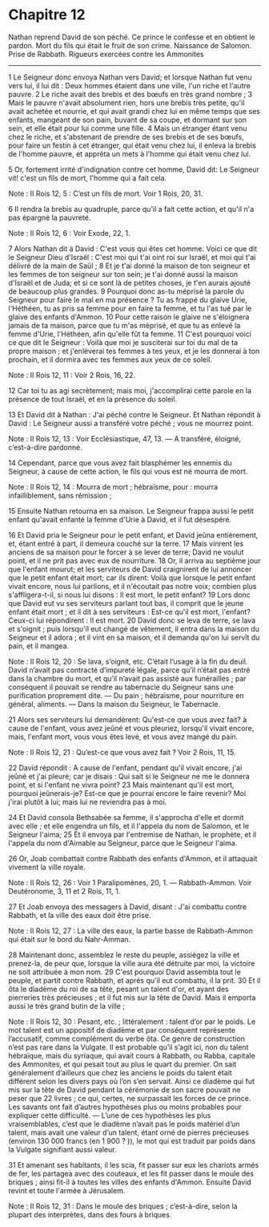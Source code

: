 # Chapitre 12

Nathan reprend David de son péché.
Ce prince le confesse et en obtient le pardon.
Mort du fils qui était le fruit de son crime.
Naissance de Salomon.
Prise de Rabbath.
Rigueurs exercées contre les Ammonites

***

1 Le Seigneur donc envoya Nathan vers David; et lorsque Nathan fut venu vers lui, il lui dit : Deux hommes étaient dans une ville, l'un riche et l'autre pauvre. 2 Le riche avait des brebis et des bœufs en très grand nombre ; 3 Mais le pauvre n'avait absolument rien, hors une brebis très petite, qu'il avait achetée et nourrie, et qui avait grandi chez lui en même temps que ses enfants, mangeant de son pain, buvant de sa coupe, et dormant sur son sein, et elle était pour lui comme une fille. 4 Mais un étranger étant venu chez le riche, et s'abstenant de prendre de ses brebis et de ses bœufs, pour faire un festin à cet étranger, qui était venu chez lui, il enleva la brebis de l'homme pauvre, et apprêta un mets à l'homme qui était venu chez lui.


5 Or, fortement irrité d'indignation contre cet homme, David dit: Le Seigneur vit! c'est un fils de mort, l'homme qui a fait cela.

<span class="bible-note">Note : </span> II Rois 12, 5 : C’est un fils de mort. Voir 1 Rois, 20, 31.

6 Il rendra la brebis au quadruple, parce qu'il a fait cette action, et qu'il n'a pas épargné la pauvreté.

<span class="bible-note">Note : </span> II Rois 12, 6 : Voir Exode, 22, 1.

7 Alors Nathan dit à David : C'est vous qui êtes cet homme. Voici ce que dit le Seigneur Dieu d'Israël : C'est moi qui t'ai oint roi sur Israël, et moi qui t'ai délivré de la main de Saül ; 8 Et je t'ai donné la maison de ton seigneur et les femmes de ton seigneur sur ton sein; je t'ai donné aussi la maison d'Israël et de Juda; et si ce sont là de petites choses, je t'en aurais ajouté de beaucoup plus grandes. 9 Pourquoi donc as-tu méprisé la parole du Seigneur pour faire le mal en ma présence ? Tu as frappé du glaive Urie, l'Héthéen, tu as pris sa femme pour en faire ta femme, et tu l'as tué par le glaive des enfants d'Ammon. 10 Pour cette raison le glaive ne s'éloignera jamais de ta maison, parce que tu m'as méprisé, et que tu as enlevé la femme d'Urie, l'Héthéen, afin qu'elle fût ta femme. 11 C'est pourquoi voici ce que dit le Seigneur : Voilà que moi je susciterai sur toi du mal de ta propre maison ; et j'enlèverai tes femmes à tes yeux, et je les donnerai à ton prochain, et il dormira avec tes femmes aux
yeux de ce soleil.

<span class="bible-note">Note : </span> II Rois 12, 11 : Voir 2 Rois, 16, 22.

12 Car toi tu as agi secrètement; mais moi, j'accomplirai cette parole en la présence de tout Israël, et en la présence du soleil.


13 Et David dit à Nathan : J'ai péché contre le Seigneur. Et Nathan répondit à David : Le Seigneur aussi a transféré votre péché ; vous ne mourrez point.

<span class="bible-note">Note : </span> II Rois 12, 13 : Voir Ecclésiastique, 47, 13. ― A transféré, éloigné, c’est-à-dire pardonné.

14 Cependant, parce que vous avez fait blasphémer les ennemis du Seigneur, à cause de cette action, le fils qui vous est né mourra de mort.

<span class="bible-note">Note : </span> II Rois 12, 14 : Mourra de mort ; hébraïsme, pour : mourra infailliblement, sans rémission ;

15 Ensuite Nathan retourna en sa maison. Le Seigneur frappa aussi le petit enfant qu'avait enfanté la femme d'Urie à David, et il fut désespéré.


16 Et David pria le Seigneur pour le petit enfant, et David jeûna entièrement, et, étant entré à part, il demeura couché sur la terre. 17 Mais vinrent les anciens de sa maison pour le forcer à se lever de terre; David ne voulut point, et il ne prit pas avec eux de nourriture. 18 Or, il arriva au septième jour que l'enfant mourut; et les serviteurs de David craignirent de lui annoncer que le petit enfant était mort; car ils dirent: Voilà que lorsque le petit enfant vivait encore, nous lui parlions, et il n'écoutait pas notre voix; combien plus s'affligera-t-il, si nous lui disons : Il est mort, le petit enfant? 19 Lors donc que David eut vu ses serviteurs parlant tout bas, il comprit que le jeune enfant était mort ; et il dit à ses serviteurs : Est-ce qu'il est mort, l'enfant? Ceux-ci lui répondirent : Il est mort. 20 David donc se leva de terre, se lava et s'oignit ; puis lorsqu'il eut changé de vêtement, il entra dans la maison du Seigneur et il adora ; et il vint en sa maison, et il demanda qu'on lui servît du
pain, et il mangea.

<span class="bible-note">Note : </span> II Rois 12, 20 : Se lava, s’oignit, etc. C’était l’usage à la fin du deuil. David n’avait pas contracté d’impureté légale, parce qu’il n’était pas entré dans la chambre du mort, et qu’il n’avait pas assisté aux funérailles ; par conséquent il pouvait se rendre au tabernacle du Seigneur sans une purification proprement dite. ― Du pain ; hébraïsme, pour nourriture en général, aliments. ― Dans la maison du Seigneur, le Tabernacle.

21 Alors ses serviteurs lui demandèrent: Qu'est-ce que vous avez fait? à cause de l'enfant, vous avez jeûné et vous pleuriez, lorsqu'il vivait encore, mais, l'enfant mort, vous vous êtes levé, et vous avez mangé du pain.

<span class="bible-note">Note : </span> II Rois 12, 21 : Qu’est-ce que vous avez fait ? Voir 2 Rois, 11, 15.

22 David répondit : A cause de l'enfant, pendant qu'il vivait encore, j'ai jeûné et j'ai pleuré; car je disais : Qui sait si le Seigneur ne me le donnera point, et si l'enfant ne vivra point? 23 Mais maintenant qu'il est mort, pourquoi jeûnerais-je? Est-ce que je pourrai encore le faire revenir? Moi j'irai plutôt à lui; mais lui ne reviendra pas à moi.


24 Et David consola Bethsabée sa femme, il s'approcha d'elle et dormit avec elle ; et elle engendra un fils, et il l'appela du nom de Salomon, et le Seigneur l'aima; 25 Et il envoya par l'entremise de Nathan, le prophète, et il l'appela du nom d'Aimable au Seigneur, parce que le Seigneur l'aima.


26 Or, Joab combattait contre Rabbath des enfants d'Ammon, et il attaquait vivement la ville royale.

<span class="bible-note">Note : </span> II Rois 12, 26 : Voir 1 Paralipomènes, 20, 1. ― Rabbath-Ammon. Voir Deutéronome, 3, 11 et 2 Rois, 11, 1.

27 Et Joab envoya des messagers à David, disant : J'ai combattu contre Rabbath, et la ville des eaux doit être prise.

<span class="bible-note">Note : </span> II Rois 12, 27 : La ville des eaux, la partie basse de Rabbath-Ammon qui était sur le bord du Nahr-Amman.

28 Maintenant donc, assemblez le reste du peuple, assiégez la ville et prenez-la, de peur que, lorsque la ville aura été détruite par moi, la victoire ne soit attribuée à mon nom. 29 C'est pourquoi David assembla tout le peuple, et partit contre Rabbath, et après qu'il eut combattu, il la prit. 30 Et il ôta le diadème du roi de sa tête, pesant un talent d'or, et ayant des pierreries très précieuses ; et il fut mis sur la tête de David. Mais il emporta aussi le très grand butin de la ville ;

<span class="bible-note">Note : </span> II Rois 12, 30 : Pesant, etc. ; littéralement : talent d’or par le poids. Le mot talent est un appositif de diadème et par conséquent représente l’accusatif, comme complément du verbe ôta. Ce genre de construction n’est pas rare dans la Vulgate. Il est probable qu’il s’agit ici, non du talent hébraïque, mais du syriaque, qui avait cours à Rabbath, ou Rabba, capitale des Ammonites, et qui pesait tout au plus le quart du premier. On sait généralement d’ailleurs que chez les anciens le poids du talent était différent selon les divers pays où l’on s’en servait. Ainsi ce diadème qui fut mis sur la tête de David pendant la cérémonie de son sacre pouvait ne peser que 22 livres ; ce qui, certes, ne surpassait les forces de ce prince. Les savants ont fait d’autres hypothèses plus ou moins probables pour expliquer cette difficulté. ― L’une de ces hypothèses les plus vraisemblables, c’est que le diadème n’avait pas le poids matériel d’un talent, mais avait une valeur d’un talent, étant orné de pierres précieuses
(environ 130 000 francs (en 1 900 ? )), le mot qui est traduit par poids dans la Vulgate signifiant aussi valeur.

31 Et amenant ses habitants, il les scia, fit passer sur eux les chariots armés de fer, les partagea avec des couteaux, et les fit passer dans le moule des briques ; ainsi fit-il à toutes les villes des enfants d'Ammon. Ensuite David revint et toute l'armée à Jérusalem.

<span class="bible-note">Note : </span> II Rois 12, 31 : Dans le moule des briques ; c’est-à-dire, selon la plupart des interprètes, dans des fours à briques.

